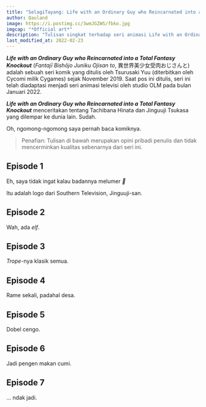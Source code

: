 ```yaml
---
title: "SelagiTayang: Life with an Ordinary Guy who Reincarnated into a Total Fantasy Knockout"
author: Qauland
image: https://i.postimg.cc/3wmJGZWS/fbko.jpg
imgcap: "*Official art*"
description: "Tulisan singkat terhadap seri animasi Life with an Ordinary Guy who Reincarnated into a Total Fantasy Knockout."
last_modified_at: 2022-02-23
---
```


***Life with an Ordinary Guy who Reincarnated into a Total Fantasy Knockout*** (*Fantajī Bishōjo Juniku Ojisan to*, 異世界美少女受肉おじさんと) adalah sebuah seri komik yang ditulis oleh Tsurusaki Yuu (diterbitkan oleh Cycomi milik Cygames) sejak November 2019. Saat pos ini ditulis, seri ini telah diadaptasi menjadi seri animasi televisi oleh studio OLM pada bulan Januari 2022.

***Life with an Ordinary Guy who Reincarnated into a Total Fantasy Knockout*** menceritakan tentang Tachibana Hinata dan Jinguuji Tsukasa yang dilempar ke dunia lain. Sudah.

Oh, ngomong-ngomong saya pernah baca komiknya.

> Penafian: Tulisan di bawah merupakan opini pribadi penulis dan tidak mencerminkan kualitas sebenarnya dari seri ini.

## Episode 1

Eh, saya tidak ingat kalau badannya melumer *:thinking:*

Itu adalah logo dari Southern Television, Jinguuji-san.

## Episode 2

Wah, ada *elf*.

## Episode 3

*Trope*-nya klasik semua.

## Episode 4

Rame sekali, padahal desa.

## Episode 5

Dobel cengo.

## Episode 6

Jadi pengen makan cumi.

## Episode 7

... ndak jadi.
